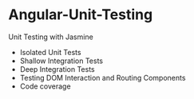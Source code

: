 # Angular-Unit-Testing
Unit Testing with Jasmine
  - Isolated Unit Tests
  - Shallow Integration Tests
  - Deep Integration Tests
  - Testing DOM Interaction and Routing Components
  - Code coverage

